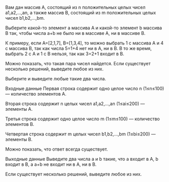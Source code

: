 ﻿Вам дан массив A, состоящий из n положительных целых чисел a1,a2,…,an, а также массив B, состоящий из m положительных целых чисел b1,b2,…,bm.

Выберите какой-то элемент a массива A и какой-то элемент b массива B так, чтобы числа a+b не было ни в массиве A, ни в массиве B.

К примеру, если A=[2,1,7], B=[1,3,4], то можно выбрать 1 с массива A и 4 с массива B, так как числа 5=1+4 нет ни в A, ни в B. В то же время, выбрать 2 с A и 1 с B нельзя, так как 3=2+1 входит в B.

Можно показать, что такая пара чисел найдется. Если существует несколько решений, выведите любое из них.

Выберите и выведите любые такие два числа.

Входные данные
Первая строка содержит одно целое число n (1≤n≤100) — количество элементов A.

Вторая строка содержит n целых чисел a1,a2,…,an (1≤ai≤200) — элементы A.

Третья строка содержит одно целое число m (1≤m≤100) — количество элементов B.

Четвертая строка содержит m целых чисел b1,b2,…,bm (1≤bi≤200) — элементы B.

Можно показать, что ответ всегда существует.

Выходные данные
Выведите два числа a и b такие, что a входит в A, b входит в B, а a+b не входит ни в A, ни в B.

Если существует несколько решений, выведите любое из них.